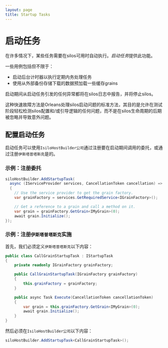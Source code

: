 ```yaml
---
layout: page
title: Startup Tasks
---
```


# 启动任务

在许多情况下，某些任务需要在silos可用时自动执行。*启动任务*提供此功能。

一些用例包括但不限于：

-   启动后台计时器以执行定期内务处理任务
-   使用从外部备份存储下载的数据预加载一些缓存grains

启动期间从启动任务引发的任何异常都将在silos日志中报告，并将停止silos。

这种快速故障方法是Orleans处理silos启动问题的标准方法，其目的是允许在测试阶段轻松检测silos配置和/或引导逻辑的任何问题，而不是在silos生命周期的后期被忽略并导致意外问题。

## 配置启动任务

启动任务可以使用`IsiloHostBuilder公司`通过注册要在启动期间调用的委托，或通过注册`伊斯塔普塔斯克`是的。

### 示例：注册委托

```csharp
siloHostBuilder.AddStartupTask(
  async (IServiceProvider services, CancellationToken cancellation) =>
  {
    // Use the service provider to get the grain factory.
    var grainFactory = services.GetRequiredService<IGrainFactory>();

    // Get a reference to a grain and call a method on it.
    var grain = grainFactory.GetGrain<IMyGrain>(0);
    await grain.Initialize();
});
```

### 示例：注册`伊斯塔普塔斯克`实施

首先，我们必须定义`伊斯塔普塔斯克`以下内容：

```csharp
public class CallGrainStartupTask : IStartupTask
{
    private readonly IGrainFactory grainFactory;

    public CallGrainStartupTask(IGrainFactory grainFactory)
    {
        this.grainFactory = grainFactory;
    }

    public async Task Execute(CancellationToken cancellationToken)
    {
        var grain = this.grainFactory.GetGrain<IMyGrain>(0);
        await grain.Initialize();
    }
}
```

然后必须在`IsiloHostBuilder公司`以下内容：

```csharp
siloHostBuilder.AddStartupTask<CallGrainStartupTask>();
```
